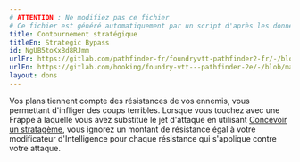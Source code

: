 ```yaml
---
# ATTENTION : Ne modifiez pas ce fichier
# Ce fichier est généré automatiquement par un script d'après les données du module Foundry VTT officiel et de sa traduction
title: Contournement stratégique
titleEn: Strategic Bypass
id: NgUB5toKxBd8RJmm
urlFr: https://gitlab.com/pathfinder-fr/foundryvtt-pathfinder2-fr/-/blob/master/data/feats/NgUB5toKxBd8RJmm.htm
urlEn: https://gitlab.com/hooking/foundry-vtt---pathfinder-2e/-/blob/master/packs/data/feats.db/strategic-bypass.json
layout: dons
---
```

Vos plans tiennent compte des résistances de vos ennemis, vous permettant d'infliger des coups terribles. Lorsque vous touchez avec une Frappe à laquelle vous avez substitué le jet d'attaque en utilisant [Concevoir un stratagème](../actions/concevoir-un-stratagème.html), vous ignorez un montant de résistance égal à votre modificateur d'Intelligence pour chaque résistance qui s'applique contre votre attaque.

